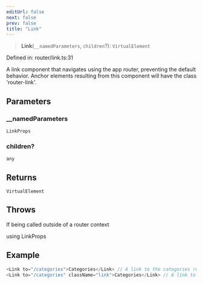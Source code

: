 ```yaml
---
editUrl: false
next: false
prev: false
title: "Link"
---
```


> **Link**(`__namedParameters`, `children`?): `VirtualElement`

Defined in: router/link.ts:31

A link component that navigates using the app router, preventing the default behavior.
Anchor elements resulting from this component will have the class 'router-link'.

## Parameters

### \_\_namedParameters

`LinkProps`

### children?

`any`

## Returns

`VirtualElement`

## Throws

If being called outside of a router context

using LinkProps

## Example

```ts
<Link to="/categories">Categories</Link> // A link to the categories route
<Link to="/categories" className="link">Categories</Link> // A link to the categories route with a class of link
```
